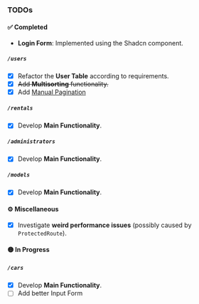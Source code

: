 ### TODOs

#### ✅ **Completed**

-   **Login Form**: Implemented using the Shadcn component.

##### `/users`

-   [x] Refactor the **User Table** according to requirements.
-   [x] ~~Add **Multisorting** functionality.~~
-   [x] Add [Manual Pagination](https://tanstack.com/table/latest/docs/api/features/pagination#manualpagination)

##### `/rentals`

-   [x] Develop **Main Functionality**.

##### `/administrators`

-   [x] Develop **Main Functionality**.

##### `/models`

-   [x] Develop **Main Functionality**.

#### ⚙️ **Miscellaneous**

-   [x] Investigate **weird performance issues** (possibly caused by `ProtectedRoute`).

#### 🟡 **In Progress**

##### `/cars`

-   [x] Develop **Main Functionality**.
-   [ ] Add better Input Form
